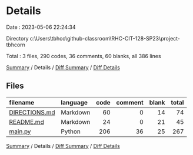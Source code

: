 # Details

Date : 2023-05-06 22:24:34

Directory c:\\Users\\tbhco\\github-classroom\\RHC-CIT-128-SP23\\project-tbhcorn

Total : 3 files,  290 codes, 36 comments, 60 blanks, all 386 lines

[Summary](results.md) / Details / [Diff Summary](diff.md) / [Diff Details](diff-details.md)

## Files
| filename | language | code | comment | blank | total |
| :--- | :--- | ---: | ---: | ---: | ---: |
| [DIRECTIONS.md](/DIRECTIONS.md) | Markdown | 60 | 0 | 14 | 74 |
| [README.md](/README.md) | Markdown | 24 | 0 | 21 | 45 |
| [main.py](/main.py) | Python | 206 | 36 | 25 | 267 |

[Summary](results.md) / Details / [Diff Summary](diff.md) / [Diff Details](diff-details.md)